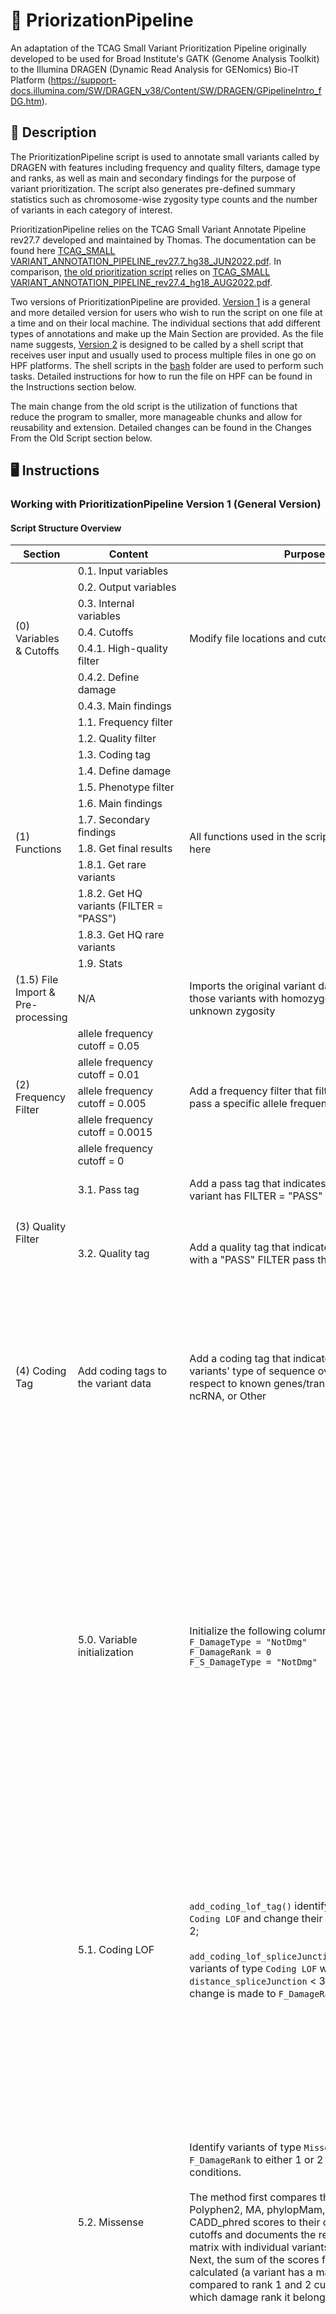 # :dna: PriorizationPipeline

An adaptation of the TCAG Small Variant Prioritization Pipeline originally developed to be used for Broad Institute's GATK (Genome Analysis Toolkit) to the Illumina DRAGEN (Dynamic Read Analysis for GENomics) Bio-IT Platform (https://support-docs.illumina.com/SW/DRAGEN_v38/Content/SW/DRAGEN/GPipelineIntro_fDG.htm). 

## :green_book: Description

The PrioritizationPipeline script is used to annotate small variants called by DRAGEN with features including frequency and quality filters, damage type and ranks, as well as main and secondary findings for the purpose of variant prioritization. The script also generates pre-defined summary statistics such as chromosome-wise zygosity type counts and the number of variants in each category of interest. 

PrioritizationPipeline relies on the TCAG Small Variant Annotate Pipeline rev27.7 developed and maintained by Thomas. The documentation can be found here [TCAG_SMALL VARIANT_ANNOTATION_PIPELINE_rev27.7_hg38_JUN2022.pdf](./TCAG_SMALL_VARIANT_ANNOTATION_PIPELINE_rev27.7_hg38_JUN2022.pdf). In comparison, [the old prioritization script](./R/pipeline_old.R) relies on [TCAG_SMALL VARIANT_ANNOTATION_PIPELINE_rev27.4_hg18_AUG2022.pdf](./TCAG_SMALL_VARIANT_ANNOTATION_PIPELINE_rev27.4_hg18_AUG2022.pdf).

Two versions of PrioritizationPipeline are provided. [Version 1](./R/pipeline_new.R) is a general and more detailed version for users who wish to run the script on one file at a time and on their local machine. The individual sections that add different types of annotations and make up the Main Section are provided. As the file name suggests, [Version 2](./R/pipeline_new_hpf.R) is designed to be called by a shell script that receives user input and usually used to process multiple files in one go on HPF platforms. The shell scripts in the [bash](./bash) folder are used to perform such tasks. Detailed instructions for how to run the file on HPF can be found in the Instructions section below.

The main change from the old script is the utilization of functions that reduce the program to smaller, more manageable chunks and allow for reusability and extension. Detailed changes can be found in the Changes From the Old Script section below.

## :desktop_computer: Instructions

### Working with PrioritizationPipeline Version 1 (General Version)

#### Script Structure Overview

<table>
<thead>
  <tr>
    <th>Section</th>
    <th>Content</th>
    <th>Purpose</th>
    <th>Column Definitions</th>
  </tr>
</thead>
<tbody>
  <tr>
    <td rowspan="7">(0) Variables &amp; Cutoffs</td>
    <td>0.1. Input variables</td>
    <td rowspan="7">Modify file locations and cutoffs here</td>
    <td rowspan="7">N/A</td>
  </tr>
  <tr>
    <td>0.2. Output variables</td>
  </tr>
  <tr>
    <td>0.3. Internal variables</td>
  </tr>
  <tr>
    <td>0.4. Cutoffs</td>
  </tr>
  <tr>
    <td>0.4.1. High-quality filter</td>
  </tr>
  <tr>
    <td>0.4.2. Define damage</td>
  </tr>
  <tr>
    <td>0.4.3. Main findings</td>
  </tr>
  <tr>
    <td rowspan="12">(1) Functions<br></td>
    <td>1.1. Frequency filter</td>
    <td rowspan="12">All functions used in the script can be found here</td>
    <td rowspan="12">N/A</td>
  </tr>
  <tr>
    <td>1.2. Quality filter</td>
  </tr>
  <tr>
    <td>1.3. Coding tag</td>
  </tr>
  <tr>
    <td>1.4. Define damage</td>
  </tr>
  <tr>
    <td>1.5. Phenotype filter</td>
  </tr>
  <tr>
    <td>1.6. Main findings</td>
  </tr>
  <tr>
    <td>1.7. Secondary findings</td>
  </tr>
  <tr>
    <td>1.8. Get final results</td>
  </tr>
  <tr>
    <td>1.8.1. Get rare variants</td>
  </tr>
  <tr>
    <td>1.8.2. Get HQ variants (FILTER = "PASS")</td>
  </tr>
  <tr>
    <td>1.8.3. Get HQ rare variants</td>
  </tr>
  <tr>
    <td>1.9. Stats</td>
  </tr>
  <tr>
    <td>(1.5) File Import &amp; Pre-processing</td>
    <td>N/A</td>
    <td>Imports the original variant data and removes those variants with homozygous reference or unknown zygosity</td>
    <td>N/A</td>
  </tr>
  <tr>
    <td rowspan="5">(2) Frequency Filter</td>
    <td>allele frequency cutoff = 0.05</td>
    <td rowspan="5">Add a frequency filter that filters for variants that pass a specific allele frequency cutoff</td>
    <td rowspan="5"><code>F_Rare</code> = <br> the smallest allele frequency cutoff that the variant passes</td>
  </tr>
  <tr>
    <td>allele frequency cutoff = 0.01</td>
  </tr>
  <tr>
    <td>allele frequency cutoff = 0.005</td>
  </tr>
  <tr>
    <td>allele frequency cutoff = 0.0015</td>
  </tr>
  <tr>
    <td>allele frequency cutoff = 0</td>
  </tr>
  <tr>
    <td rowspan="2">(3) Quality Filter</td>
    <td>3.1. Pass tag</td>
    <td>Add a pass tag that indicates whether the variant has FILTER = "PASS"</td>
    <td><code>F_Pass</code> = <br> whether the variant has a "PASS" FILTER</td>
  </tr>
  <tr>
    <td>3.2. Quality tag</td>
    <td>Add a quality tag that indicates whether variants with a "PASS" FILTER pass the DP cutoff</td>
    <td><code>F_Qual_tag</code> = 
      <ul>
        <li>"OK" if the variant has DP &ge; 2</li>
        <li>"LowQuality" if the variant has DP < 2 </li>
      </ul>
    </td>
  </tr>
  <tr>
    <td>(4) Coding Tag</td>
    <td>Add coding tags to the variant data</td>
    <td>Add a coding tag that indicates whether the variants' type of sequence overlapped with respect to known genes/transcripts is Coding, ncRNA, or Other</td>
    <td><code>F_Coding</code> = 
      <ul>
        <li>"Coding" if the variant's <code>typeseq_priority</code> is one of <code>exonic</code>, <code>exonic;splicing</code>, or <code>splicing</code></li>
        <li>"ncRNA" if the variant's <code>typeseq_priority</code> is one of <code>ncRNA_exonic</code>, <code>ncRNA_splicing</code>, or <code>ncRNA_exonic;ncRNA_splicing</code></li>
        <li>"Other" otherwise </li>
      </ul>
    </td>
  </tr>
  <tr>
    <td rowspan="7">(5) Define Damage</td>
    <td>5.0. Variable initialization</td>
    <td>Initialize the following columns:<br><code>F_DamageType = "NotDmg"</code><br><code>F_DamageRank = 0</code><br><code>F_S_DamageType = "NotDmg"</code></td>
    <td><code>F_DamageType</code> = a variant's damage type
      <ul>
        <li> one of <code>LOF</code>, <code>Missense</code>, <code>OtherC</code>, <code>Splc</code>, <code>UTR</code>, <code>DmgNcRNA</code>, or <code>NotDmg</code></li>
      </ul>
      <br><code>F_DamageRank</code> = a variant's damage rank &isin; {0, 1, 2}
        <ul>
          <li>Note that the higher the rank (i.e. the bigger the number), the more damaging a variant is</li>
        </ul>
       <br><code>F_S_DamageType</code> = <br> a more stringent Coding LOF damage type tag with the distance from the nearest exon boundary as an additional condition
        <ul>
          <li>Note that F_S_DamageType is specific to the Coding LOF category, thus one of <code>LOF</code> or <code>NotDmg</code></li>
          <li>May be used if more stringent Coding LOF variants are desired</li>
        </ul>
    </td>
  </tr>
  <tr>
    <td>5.1. Coding LOF</td>
    <td><code>add_coding_lof_tag()</code> identify variants of type <code>Coding LOF</code> and change their <code>F_DamageRank</code> tag to 2;<br><br><code>add_coding_lof_spliceJunction_tag()</code> identifies variants of type <code>Coding LOF</code> with <code>distance_spliceJunction</code> &lt; 3; note that no change is made to <code>F_DamageRank</code> here</td>
    <td>The variant is <code>Coding LOF</code> if it
      <ul>
        <li> is coding </li>
        <li> causes frameshift or point mutations in the coding sequence; or its type of sequence overlapped is splicing or exonic splicing </li>
      </ul>
      <br>The <code>F_S_DamageType</code> is changed to "LOF" from "NotDmg" when
      <ul>
        <li> the variant is Coding LOF (i.e. satisfies the two conditions above) </li>
        <li> the variant's <code>distance_spliceJunction</code> < 3 </li>
      </ul>
    </td>
  </tr>
  <tr>
    <td>5.2. Missense</td>
    <td> Identify variants of type <code>Missense</code> and change its <code>F_DamageRank</code> to either 1 or 2 based on specific conditions. <br><br> The method first compares the variant's SIFT, Polyphen2, MA, phylopMam, phylopVert, and CADD_phred scores to their corresponding cutoffs and documents the results (0 or 1) in a matrix with individual variants on each row. Next, the sum of the scores for each variant are calculated (a variant has a max score of 6) and compared to rank 1 and 2 cutoffs to decide which damage rank it belongs to. 
    </td>
    <td> The variant is <code>Missense</code> and has <code>F_DamageRank</code> = 1 if it
      <ul>
        <li> is coding </li> 
        <li> is a nonsynonymous SNV </li>
        <li> has a sum score &ge; 2 </li>
      </ul>
      <br> The variant is <code>Missense</code> and has <code>F_DamageRank</code> = 2 if it
      <ul>
        <li> is coding </li> 
        <li> is a nonsynonymous SNV </li>
        <li> has a sum score &ge; 4 </li>
      </ul>
      <br> "1" is documented in the sum score matrix if the variant's
      <ul>
        <li> <code>sift_score</code> < 0.05 </li> 
        <li> <code>polyphen_score</code> &ge; 0.90 </li>
        <li> <code>ma_score</code> &ge; 1.90 </li>
        <li> <code>phylopMam_avg</code> &ge; 1.30 </li>
        <li> <code>phylopVert100_avg</code> &ge; 3.90 </li>
        <li> <code>CADD_phred</code> &ge; 21.10 </li>
      </ul>
    </td>
  </tr>
  <tr>
    <td>5.3. Other coding</td>
    <td> Identify variants of type <code>Other coding</code> and change its <code>F_DamageRank</code> to either 1 or 2 based on specific cutoffs </td>
    <td> The variant is <code>Other coding</code> if it
      <ul>
        <li> is coding </li> 
        <li> causes nonframeshift mutations in the coding sequence </li>
        <li> satisfies one of the two conditions: </li>
          <ul>
            <li> is not an exact match to common dbSNP track UCSC, and <code>phylopMam_avg</code> &ge; <code>phylopMam_cutoff_cond1</code> or <code>phylopVert100_avg</code> &ge; <code>phylopVert_cutoff_cond1</code> or <code>CADD_phred</code> &ge; <code>CADD_phred_cutoff_cond1</code> </li>
            <li> is not an exact match to dbSNP or overlap-based match for dbSNP, and <code>phylopMam_avg</code> &ge; <code>phylopMam_cutoff_cond2</code> or <code>phylopVert100_avg</code> &ge; <code>phylopVert_cutoff_cond2</code> or <code>CADD_phred</code> &ge; <code>CADD_phred_cutoff_cond2</code> </li>
          </ul>
      </ul><br>
      <code>F_DamageRank</code> = 1 if 
      <ul>
        <li><code>phylopMam_cutoff_cond1</code> = 1.2, <code>phylopVert_cutoff_cond1</code> = 2.5, <code>CADD_phred_cutoff_cond1</code> = 13.5 </li>
        <li><code>phylopMam_cutoff_cond2</code> = 1.5, <code>phylopVert_cutoff_cond2</code> = 2.0, <code>CADD_phred_cutoff_cond2</code> = 13.0 </li>
      </ul><br>
      <code>F_DamageRank</code> = 2 if 
      <ul>
        <li><code>phylopMam_cutoff_cond1</code> = 2.0, <code>phylopVert_cutoff_cond1</code> = 3.5, <code>CADD_phred_cutoff_cond1</code> = 14.0 </li>
        <li><code>phylopMam_cutoff_cond2</code> = 1.5, <code>phylopVert_cutoff_cond2</code> = 2.5, <code>CADD_phred_cutoff_cond2</code> = 13.5 </li>
      </ul>
    </td>
  </tr>
  <tr>
    <td>5.4. Splicing predictions</td>
    <td> Predict whether the variant is of type <code>Splicing</code> and change its <code>F_DamageRank</code> to either 1 or 2 based on specific conditions </td>
    <td> The variant is predicted to be "Splicing" and has <code>F_DamageRank = 1</code> if
      <ul>
        <li> its <code>F_DamageType</code> is not "LOF", "Splc" or "Missense" </li>
        <li> its <code>F_DamageRank</code> &ne; 2 </li>
        <li> satisfies one or more of the following: </li>
          <ul>
            <li> <code>spliceAI_DS_AG</code> > 0.2 & <code>|spliceAI_DP_AG|</code> &le; 50 </li>
            <li> <code>spliceAI_DS_AL</code> > 0.2 & <code>|spliceAI_DP_AL|</code> &le; 50 </li>
            <li> <code>spliceAI_DS_DG</code> > 0.2 & <code>|spliceAI_DP_DG|</code> &le; 50 </li>
            <li> <code>spliceAI_DS_DL</code> > 0.2 & <code>|spliceAI_DP_DL|</code> &le; 50 </li>
          </ul>
      </ul> <br>
      The variant is predicted to be "Splicing" and has <code>F_DamageRank = 2</code> if
      <ul>
        <li> its <code>F_DamageType</code> is not "LOF" </li>
        <li> satisfies one or more of the following: </li>
          <ul>
            <li> <code>spliceAI_DS_AG</code> > 0.2 & <code>|spliceAI_DP_AG|</code> &le; 50 </li>
            <li> <code>spliceAI_DS_AL</code> > 0.2 & <code>|spliceAI_DP_AL|</code> &le; 50 </li>
            <li> <code>spliceAI_DS_DG</code> > 0.2 & <code>|spliceAI_DP_DG|</code> &le; 50 </li>
            <li> <code>spliceAI_DS_DL</code> > 0.2 & <code>|spliceAI_DP_DL|</code> &le; 50 </li>
            <li> <code>dbscSNV_ADA_SCORE</code> > 0.6 & <code>dbscSNV_RF_SCORE</code> > 0.6 </li>
          </ul>
      </ul>
    </td>
  </tr>
  <tr>
    <td>5.5. UTR</td>
    <td> Identify variants of type <code>UTR</code> and change its <code>F_DamageRank</code> to 1 or 2 based on specific cutoffs </td>
    <td> The variant is <code>UTR</code> if 
      <ul>
        <li> the type of sequence overlapped with respect to known genes/transcripts is "UTR3", "UTR5", or both </li>
        <li> has a PhastCons score for the Placental Mammal genome group </li>
        <li> satisfies <code>phylopMam_avg</code> &ge; <code>phylopMam_cutoff</code> or <code>CADD_phred</code> &ge; <code>CADD_phred_cutoff</code> </li>
      </ul> <br>
      <code>F_DamageRank = 1</code> if <code>phylopMam_cutoff</code> = 1.1 and <code>CADD_phred_cutoff</code> = 13.7 <br><br>
      <code>F_DamageRank = 2</code> if <code>phylopMam_cutoff</code> = 1.3 and <code>CADD_phred_cutoff</code> = 21.1
    </td>
  </tr>
  <tr>
    <td>5.6. Non-coding</td>
    <td> Identify variants of type <code>Non-coding</code> and change its <code>F_DamageRank</code> to either 1 or 2 based on specific cutoffs </td>
      <td> The variant is <code>Non-coding</code> if 
        <ul>
          <li> it is identified as "ncRNA" in <code>F_Coding</code> </li>
          <li> its full gene name is not "pseudogene" </li>
          <li> its <code>F_DamageRank</code> = 0 (i.e. it's not damaging) </li>
          <li> satisfies one or more of the following: </li>
            <ul>
              <li> has a PhastCons score for the Placental Mammal genome group AND, <code>phylopMam_avg</code> &ge; <code>phylopMam_cutoff</code> OR <code>phylopVert100_avg</code> &ge; <code>phylopVert_cutoff</code> </li>
              <li> <code>CADD_phred</code> &ge; <code>CADD_phred_cutoff</code> </li>
            </ul>
        </ul> <br>
        <code>F_DamageRank = 1</code> if <code>phylopMam_cutoff</code> = 1.1, <code>phylopVert_cutoff</code> = 1.6, <code>CADD_phred_cutoff</code> = 13.7 <br> <br>
        <code>F_DamageRank = 2</code> if <code>phylopMam_cutoff</code> = 1.3, <code>phylopVert_cutoff</code> = 3.9, <code>CADD_phred_cutoff</code> = 21.1
      </td>
  </tr>
  <tr>
    <td rowspan="3">(6) Phenotype Filter<br><br></td>
    <td>6.1. HPO dominant</td>
    <td> Add a tag <code>G_AXD_HPO</code> that indicates whether the variant has autosomal dominant (AD) as their mode of inheritance based on the HPO annotations </td>
    <td> <code>G_AXD_HPO</code> = 
      <ul>
        <li> 1, if the pattern "@AD" is found in column <code>HPO</code> </li>
        <li> 0, otherwise </li>
      </ul>
    </td>
  </tr>
  <tr>
    <td>6.2. CGD dominant</td>
    <td> Add a tag <code>G_AXD_CGD</code> that indicates whether the variant has autosomal dominant (AD) as their mode of inheritance based on the CGD inheritance annotations </td>
    <td> <code>G_AXD_CGD</code> = 
      <ul>
        <li> 1, if the pattern "AD" is found in column <code>CGD_inheritance</code> </li>
        <li> 0, otherwise </li>
      </ul></td>
  </tr>
  <tr>
    <td>6.3. Phenotype ranks</td>
    <td> Add a tag <code>F_PhenoRank</code> that indicates the phenotype rank of a variant. Here, rank 1 and 2 are based on mouse and human phenotype annotations, respectively </td>
    <td> <code>F_PhenoRank</code> =
      <ul>
        <li> 1, if the variant has an MPO annotation imported from MGI (Mouse Genome Informatics) and mapped from an orthologous mouse gene </li>
        <li> 2, if the variant has one or more annotations from OMIM, HPO, or CGD </li>
        <li> 0, otherwise </li>
      </ul>
    </td>
  </tr>
  <tr>
    <td rowspan="5">(7) Main Findings<br></td>
    <td>7.1. Recessive homozygous</td>
    <td> Add a tag <code>FM_HOM</code> that indicates whether the variant is recessive homozygous </td>
    <td> <code>FM_HOM = 1</code> if the variant
      <ul>
        <li> is a rare variant with a maximum allele frequency of 0.05 </li>
        <li> is damaging, i.e. <code>F_DamageType</code> != "NotDmg" </li>
        <li> has zygosity "homozygous alternative" (hom-alt) </li>
      </ul>
    </td>
  </tr>
  <tr>
    <td>7.2. X-linked haploid</td>
    <td> Add a tag <code>FM_XHAP</code> that indicates whether the variant is an X-linked haploid </td>
    <td> <code>FM_XHAP = 1</code> if the variant
      <ul>
        <li> is a rare variant with a maximum allele frequency of 0.05 </li>
        <li> is damaging, i.e. <code>F_DamageType</code> != "NotDmg" </li>
        <li> has zygosity "homozygous alternative" (hom-alt) </li>
        <li> is found in chromosome X </li>
      </ul>
    </td>
  </tr>
  <tr>
    <td>7.3. Potential compound heterozygous</td>
    <td> <code>add_potential_compound_heterozygous_tag()</code> adds a tag <code>FM_PCHET</code> that indicates whether the variant is a potential compound heterozygote. <br>
    <br> <code>add_potential_dmg_compound_heterozygous_tag()</code> adds a tag <code>FM_PCHET_DMG</code> that indicates whether the variant is a damaging potential compound heterozygote. <br>
    <br> Note that the method used involves looking for multiple mutations on the same gene.  </td>
    <td> <code>FM_PCHET</code> = 
      <ul>
        <li> 1, if the variant has a maximum allele frequency of 0.05 and is damaging </li>
        <li> 2, if the variant has a maximum allele frequency of 0.05, is damaging, and is high quality (i.e. has a "PASS" FILTER and DP &ge; 2) </li>
        <li> 0, otherwise </li>
      </ul>
      <br> A variant has <code>FM_PCHET_DMG = 1</code> if it
      <ul>
        <li> has <code>FM_PCHET</code> = 2 </li>
        <li> has a damage rank of 2 </li>
      </ul>
    </td>
  </tr>
  <tr>
    <td>7.4. Dominant</td>
    <td> Add a tag <code>FM_AXDOM</code> that indicates whether the variant is autosomal dominant </td>
    <td> <code>FM_AXDOM = 1</code> if the variant
      <ul>
        <li> is a rare variant with a maximum allele frequency of 0.005 </li>
        <li> is damaging, i.e. <code>F_DamageType</code> != "NotDmg" </li>
        <li> has either <code>G_AXD_CGD == 1</code> or <code>G_AXD_HPO == 1</code> </li>
      </ul>
    </td>
  </tr>
  <tr>
    <td>7.5. Heterozygous hotzone</td>
    <td> Add a tag <code>FM_HZ</code> that indicates whether the variant is part of a heterozygous hotzone </td>
    <td> <code>FM_HZ = 1</code> if the variant
      <ul>
        <li> is a rare variant with a maximum allele frequency of 0.0015 </li>
        <li> has zygosity "ref-alt" </li>
        <li> has <code>gnomAD_oe_lof_upper</code> < 0.35 </li>
        <li> satisfies one of the following: </li>
          <ul>
            <li> <code>F_DamageType</code> is one of "LOF", "Splc", or "OtherC" </li>
            <li> <code>F_DamageType</code> is "Missense" and <code>F_DamageRank = 2</code> </li>
          </ul>
      </ul>
    </td>
  </tr>
  <tr>
    <td rowspan="14">(8) Secondary Findings<br></td>
    <td>8.0. Pathogenicity flag</td>
    <td> Add two pathogenicity related flags:
      <ul> 
        <li> flag <code>F_Clinvar_Pathg</code> indicates whether the variant has at least one record submitted with pathogenic or likely pathogenic based on ClinVar </li>
        <li> flag <code>F_Clinvar_notPathg</code> indicates whether the variant has no current value of pathogenic based on ClinVar </li>
      </ul>
    </td>
    <td> <code>F_Clinvar_Pathg = 1</code> if <code>Clinvar_SIG_Simple</code> = 1
    <br><br> <code>F_Clinvar_notPathg = 1</code> if <code>Clinvar_SIG_Simple</code> = 0 
    </td>
  </tr>
  <tr>
    <td>8.1. Rank 1</td>
    <td> Add a tag <code>FS1_Select</code> that indicates whether a variant belongs to rank 1 in secondary findings </td>
    <td> <code>FS1_Select = 1</code> if the variant
      <ul>
        <li> has CGD disease annotations </li>
        <li> satisfies one or more of the following: </li>
          <ul>
            <li> is "Coding LOF" with <code>distance_spliceJunction</code> < 3, i.e. <code>F_S_DamageType = "LOF"</code> </li>
            <li> indicated as pathogenic or likely pathogenic by ClinVar </li>
          </ul>
      </ul>
    </td>
  </tr>
  <tr>
    <td>8.1.1. Dominant, pathogenic</td>
    <td> Add a tag <code>FS1_AD_Pathg_Any</code> that indicates whether a variant is dominant and pathogenic </td>
    <td> A variant has <code>FS1_AD_Pathg_Any = 1</code> if
      <ul>
        <li> it belongs to rank 1 in secondary findings, i.e. <code>FS1_Select = 1</code> </li>
        <li> it has autosomal dominant (AD) as one of its modes of inheritance based on <code>CGD_inheritance</code> </li>
      </ul>
    </td>
  </tr>
  <tr>
    <td>8.1.2. Recessive, homozygous, pathogenic</td>
    <td> Add a tag <code>FS1_AR_Pathg_Hom</code> that indicates whether a variant is recessive, homozygous and pathogenic </td>
    <td> A variant has <code>FS1_AR_Pathg_Hom</code> if it
      <ul>
        <li> belongs to rank 1 in secondary findings, i.e. <code>FS1_Select = 1</code> </li>
        <li> has autosomal recessive (AR) as one of its modes of inheritance based on <code>CGD_inheritance</code> </li>
        <li> has zygosity "homozygous alternative" (hom-alt) </li>
      </ul>
    </td>
  </tr>
  <tr>
    <td>8.1.3. Recessive, potential compound heterozygous, pathogenic</td>
    <td> Add a tag <code>FS1_AR_Pathg_PotCompHet</code> that indicates whether a variant is recessive, potential compound heterozygous, and pathogenic </td>
    <td> A variant has <code>FS1_AR_Pathg_PotCompHet</code> if it
      <ul>
        <li> belongs to rank 1 in secondary findings, i.e. <code>FS1_Select = 1</code> </li>
        <li> has autosomal recessive (AR) as one of its modes of inheritance based on <code>CGD_inheritance</code> </li>
        <li> is indicated as  </li>
      </ul>
    </td>
  </tr>
  <tr>
    <td>8.1.4. X-linked, homozygous/haploid, pathogenic</td>
    <td></td>
    <td></td>
  </tr>
  <tr>
    <td>8.1.5. Complex, homozygous, pathogenic</td>
    <td></td>
    <td></td>
  </tr>
  <tr>
    <td>8.1.6. Complex, potential compound heterozygous, pathogenic</td>
    <td></td>
    <td></td>
  </tr>
  <tr>
    <td>8.1.7. Complex, single heterozygous, uncertain</td>
    <td></td>
    <td></td>
  </tr>
  <tr>
    <td>8.1.8. Recessive, single heterozygous</td>
    <td></td>
    <td></td>
  </tr>
  <tr>
    <td>8.1.9. X-linked, heterozygous, carrier</td>
    <td></td>
    <td></td>
  </tr>
  <tr>
    <td>8.2. Rank 2</td>
    <td></td>
    <td></td>
  </tr>
  <tr>
    <td>8.3. Rank 3</td>
    <td></td>
    <td></td>
  </tr>
  <tr>
    <td>8.4. ACMG disease</td>
    <td></td>
    <td></td>
  </tr>
  <tr>
    <td rowspan="10">(9) Main</td>
    <td>Step 1. File import</td>
    <td></td>
    <td></td>
  </tr>
  <tr>
    <td>Step 2. Re-format column names</td>
    <td></td>
    <td></td>
  </tr>
  <tr>
    <td>Step 3. Process the original imported variant data</td>
    <td></td>
    <td></td>
  </tr>
  <tr>
    <td>Step 4. Free up memory</td>
    <td></td>
    <td></td>
  </tr>
  <tr>
    <td>Step 5. Annotate the data</td>
    <td></td>
    <td></td>
  </tr>
  <tr>
    <td>Step 6. Get chromosome counts and chromosome-<br>&nbsp;&nbsp;&nbsp;&nbsp;&nbsp;&nbsp;&nbsp;&nbsp;&nbsp;&nbsp;&nbsp;&nbsp;&nbsp;wise zygosity counts</td>
    <td></td>
    <td></td>
  </tr>
  <tr>
    <td>Step 7. Get a summary stats list for each data set</td>
    <td></td>
    <td></td>
  </tr>
  <tr>
    <td>Step 8. Convert the stats lists to readable data frames</td>
    <td></td>
    <td></td>
  </tr>
  <tr>
    <td>Step 9. Get all the summary stats in one data frame</td>
    <td></td>
    <td></td>
  </tr>
  <tr>
    <td>Step 10. Output desired results as .txt files</td>
    <td></td>
    <td></td>
  </tr>
</tbody>
</table>

#### Running the Script

### Working with PrioritizationPipeline Version 2 (HPF Version)

#### Script Structure Overview

#### Running the Script

### Stats Summary

## Changes From the Old Script

## Credits

## License
